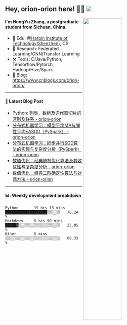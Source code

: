 <!--
 * @Descripttion: 
 * @Version: 1.0
 * @Author: ZhangHongYu
 * @Date: 2022-03-13 11:15:04
 * @LastEditors: ZhangHongYu
 * @LastEditTime: 2022-07-03 14:37:10
-->
## Hey, orion-orion here! 👋🏻  ![](https://komarev.com/ghpvc/?username=orion-orion)


<img align="right" src="https://github-readme-stats.vercel.app/api?username=orion-orion&show_icons=true&hide_border=true" width="50%">

#### I'm HongYu Zhang, a postgraduate student from Sichuan, China.
- 🏫 Edu: [@Harbin Institute of Technology(Shenzhen)](https://www.hitsz.edu.cn/index.html), CS
- 🔭 Research: Federated Learning/GNN/Transfer Learning
- ⚒️ Tools: C/Java/Python, Tensorflow/Pytorch, Hadoop/Hive/Spark
- 📗 Blog: https://www.cnblogs.com/orion-orion/ 

___

#### 📕  Latest Blog Post 
<!-- BLOG-POST-LIST:START -->
- [Python: 列表、数组及迭代器切片的区别及联系 - orion-orion](https://www.cnblogs.com/orion-orion/p/16464225.html)
- [分布式机器学习：模型平均MA与弹性平均EASGD（PySpark） - orion-orion](https://www.cnblogs.com/orion-orion/p/16426982.html)
- [分布式机器学习：同步并行SGD算法的实现与复杂度分析（PySpark） - orion-orion](https://www.cnblogs.com/orion-orion/p/16413182.html)
- [数值优化：经典随机优化算法及其收敛性与复杂度分析 - orion-orion](https://www.cnblogs.com/orion-orion/p/16403084.html)
- [数值优化：经典二阶确定性算法与对偶方法 - orion-orion](https://www.cnblogs.com/orion-orion/p/16376453.html)
<!-- BLOG-POST-LIST:END -->

____

#### 📊: Weekly development breakdown
<!--START_SECTION:waka-->

```text
Python       19 hrs 18 mins  ███████████████████░░░░░░   76.24 %
Markdown     5 hrs 50 mins   █████▓░░░░░░░░░░░░░░░░░░░   23.05 %
Other        5 mins          ░░░░░░░░░░░░░░░░░░░░░░░░░   00.33 %
```

<!--END_SECTION:waka-->













